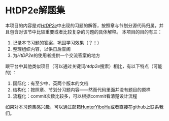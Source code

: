 # HtDP2e解题集

本项目的内容是对[*HtDP2e*](http://www.ccs.neu.edu/home/matthias/HtDP2e/index.html)中出现的习题的解答，按照章与节划分源代码归属，并且包含对该节中比较重要或者比较复杂的习题的具体解释。
本项目的目的有三：
1. 记录本书习题的答案，巩固学习效果（？！）
2. 整理组织内容，以供日后查阅
3. 为*HtDP2e*的使用者提供一个交流答案的地方

跟平台中其他类似项目（可以通过关键词*htdp2e*搜索）相比，有以下特点（可能的）：
1. 国际化：有至少中、英两个版本的文档
2. 结构化：按照章、节划分习题内容——然而代码里面并没有题目的原样
3. 流程化：commit次数比较多，可以根据commit看清楚设计流程

如果对本习题集感兴趣，可以通过邮箱[HunterYiboHu](http://scr.im/3fw5)或者直接在github上联系我们。